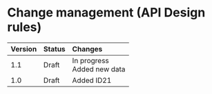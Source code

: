 # Change management (API Design rules)

| Version | Status   | Changes    |
| :------ | :------- | :--------- |
| 1.1     | Draft    | In progress<br>Added new data |
| 1.0     | Draft    | Added ID21        |
